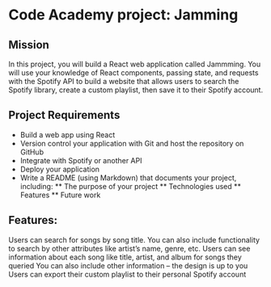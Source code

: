 # Code Academy project: Jamming

## Mission

In this project, you will build a React web application called Jammming. You will use your knowledge of React components, passing state, and requests with the Spotify API to build a website that allows users to search the Spotify library, create a custom playlist, then save it to their Spotify account.

## Project Requirements

* Build a web app using React
* Version control your application with Git and host the repository on GitHub
* Integrate with Spotify or another API
* Deploy your application
* Write a README (using Markdown) that documents your project, including:
** The purpose of your project
** Technologies used
** Features
** Future work

## Features:
Users can search for songs by song title.
You can also include functionality to search by other attributes like artist’s name, genre, etc.
Users can see information about each song like title, artist, and album for songs they queried
You can also include other information – the design is up to you
Users can export their custom playlist to their personal Spotify account